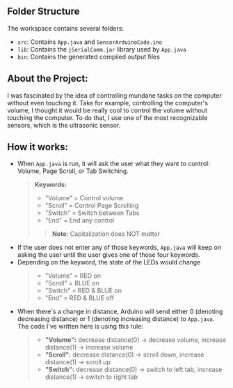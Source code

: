 ## Folder Structure

The workspace contains several folders:
- `src`: Contains `App.java` and `SensorArduinoCode.ino`
- `lib`: Contains the `jSerialComm.jar` library used by `App.java`
- `bin`: Contains the generated compiled output files

## About the Project:
I was fascinated by the idea of controlling mundane tasks on the computer without even touching it. Take for example, controlling the computer's volume, I thought it would be really cool to control the volume without touching the computer. To do that, I use one of the most recognizable sensors, which is the ultrasonic sensor. 

## How it works: 
* When `App.java` is run, it will ask the user what they want to control: Volume, Page Scroll, or Tab Switching.
  > **Keywords:**
  > * "Volume" = Control volume 
  > * "Scroll" = Control Page Scrolling
  > * "Switch" = Switch between Tabs
  > * "End" = End any control
  > > **Note:** Capitalization does NOT matter 
* If the user does not enter any of those keywords, `App.java` will keep on asking the user until the user gives one of those four keywords.
* Depending on the keyword, the state of the LEDs would change
  > * "Volume" = RED on
  > * "Scroll" = BLUE on
  > * "Switch" = RED & BLUE on
  > * "End" = RED & BLUE off
* When there's a change in distance, Arduino will send either 0 (denoting decreasing distance) or 1 (denoting increasing distance) to `App.java`. The code I've written here is using this rule:
  > * **"Volume":** decrease distance(0) &rarr; decrease volume, increase distance(1) &rarr; increase volume
  > * **"Scroll":** decrease distance(0) &rarr; scroll down, increase distance(1) &rarr; scroll up
  > * **"Switch":** decrease distance(0) &rarr; switch to left tab, increase distance(1) &rarr; switch to right tab

